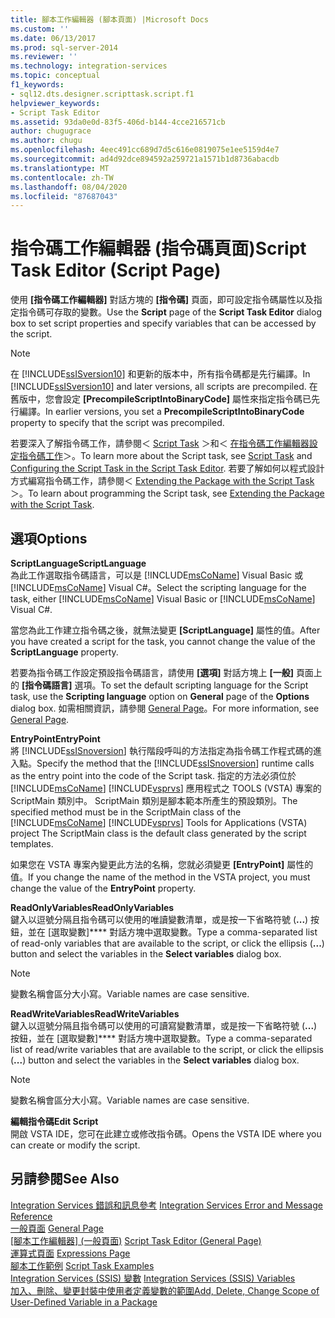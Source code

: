 ```yaml
---
title: 腳本工作編輯器 (腳本頁面) |Microsoft Docs
ms.custom: ''
ms.date: 06/13/2017
ms.prod: sql-server-2014
ms.reviewer: ''
ms.technology: integration-services
ms.topic: conceptual
f1_keywords:
- sql12.dts.designer.scripttask.script.f1
helpviewer_keywords:
- Script Task Editor
ms.assetid: 93da0e0d-83f5-406d-b144-4cce216571cb
author: chugugrace
ms.author: chugu
ms.openlocfilehash: 4eec491cc689d7d5c616e0819075e1ee5159d4e7
ms.sourcegitcommit: ad4d92dce894592a259721a1571b1d8736abacdb
ms.translationtype: MT
ms.contentlocale: zh-TW
ms.lasthandoff: 08/04/2020
ms.locfileid: "87687043"
---
```

# <a name="script-task-editor-script-page"></a><span data-ttu-id="e8ad2-102">指令碼工作編輯器 (指令碼頁面)</span><span class="sxs-lookup"><span data-stu-id="e8ad2-102">Script Task Editor (Script Page)</span></span>
  <span data-ttu-id="e8ad2-103">使用 **[指令碼工作編輯器]** 對話方塊的 **[指令碼]** 頁面，即可設定指令碼屬性以及指定指令碼可存取的變數。</span><span class="sxs-lookup"><span data-stu-id="e8ad2-103">Use the **Script** page of the **Script Task Editor** dialog box to set script properties and specify variables that can be accessed by the script.</span></span>  
  
> [!NOTE]  
>  <span data-ttu-id="e8ad2-104">在 [!INCLUDE[ssISversion10](../includes/ssisversion10-md.md)] 和更新的版本中，所有指令碼都是先行編譯。</span><span class="sxs-lookup"><span data-stu-id="e8ad2-104">In [!INCLUDE[ssISversion10](../includes/ssisversion10-md.md)] and later versions, all scripts are precompiled.</span></span> <span data-ttu-id="e8ad2-105">在舊版中，您會設定 **[PrecompileScriptIntoBinaryCode]** 屬性來指定指令碼已先行編譯。</span><span class="sxs-lookup"><span data-stu-id="e8ad2-105">In earlier versions, you set a **PrecompileScriptIntoBinaryCode** property to specify that the script was precompiled.</span></span>  
  
 <span data-ttu-id="e8ad2-106">若要深入了解指令碼工作，請參閱＜ [Script Task](control-flow/script-task.md) ＞和＜ [在指令碼工作編輯器設定指令碼工作](extending-packages-scripting/task/configuring-the-script-task-in-the-script-task-editor.md)＞。</span><span class="sxs-lookup"><span data-stu-id="e8ad2-106">To learn more about the Script task, see [Script Task](control-flow/script-task.md) and [Configuring the Script Task in the Script Task Editor](extending-packages-scripting/task/configuring-the-script-task-in-the-script-task-editor.md).</span></span> <span data-ttu-id="e8ad2-107">若要了解如何以程式設計方式編寫指令碼工作，請參閱＜ [Extending the Package with the Script Task](extending-packages-scripting/task/extending-the-package-with-the-script-task.md)＞。</span><span class="sxs-lookup"><span data-stu-id="e8ad2-107">To learn about programming the Script task, see [Extending the Package with the Script Task](extending-packages-scripting/task/extending-the-package-with-the-script-task.md).</span></span>  
  
## <a name="options"></a><span data-ttu-id="e8ad2-108">選項</span><span class="sxs-lookup"><span data-stu-id="e8ad2-108">Options</span></span>  
 <span data-ttu-id="e8ad2-109">**ScriptLanguage**</span><span class="sxs-lookup"><span data-stu-id="e8ad2-109">**ScriptLanguage**</span></span>  
 <span data-ttu-id="e8ad2-110">為此工作選取指令碼語言，可以是 [!INCLUDE[msCoName](../includes/msconame-md.md)] Visual Basic 或 [!INCLUDE[msCoName](../includes/msconame-md.md)] Visual C#。</span><span class="sxs-lookup"><span data-stu-id="e8ad2-110">Select the scripting language for the task, either [!INCLUDE[msCoName](../includes/msconame-md.md)] Visual Basic or [!INCLUDE[msCoName](../includes/msconame-md.md)] Visual C#.</span></span>  
  
 <span data-ttu-id="e8ad2-111">當您為此工作建立指令碼之後，就無法變更 **[ScriptLanguage]** 屬性的值。</span><span class="sxs-lookup"><span data-stu-id="e8ad2-111">After you have created a script for the task, you cannot change the value of the **ScriptLanguage** property.</span></span>  
  
 <span data-ttu-id="e8ad2-112">若要為指令碼工作設定預設指令碼語言，請使用 **[選項]** 對話方塊上 **[一般]** 頁面上的 **[指令碼語言]** 選項。</span><span class="sxs-lookup"><span data-stu-id="e8ad2-112">To set the default scripting language for the Script task, use the **Scripting language** option on **General** page of the **Options** dialog box.</span></span> <span data-ttu-id="e8ad2-113">如需相關資訊，請參閱 [General Page](general-page-of-integration-services-designers-options.md)。</span><span class="sxs-lookup"><span data-stu-id="e8ad2-113">For more information, see [General Page](general-page-of-integration-services-designers-options.md).</span></span>  
  
 <span data-ttu-id="e8ad2-114">**EntryPoint**</span><span class="sxs-lookup"><span data-stu-id="e8ad2-114">**EntryPoint**</span></span>  
 <span data-ttu-id="e8ad2-115">將 [!INCLUDE[ssISnoversion](../includes/ssisnoversion-md.md)] 執行階段呼叫的方法指定為指令碼工作程式碼的進入點。</span><span class="sxs-lookup"><span data-stu-id="e8ad2-115">Specify the method that the [!INCLUDE[ssISnoversion](../includes/ssisnoversion-md.md)] runtime calls as the entry point into the code of the Script task.</span></span> <span data-ttu-id="e8ad2-116">指定的方法必須位於 [!INCLUDE[msCoName](../includes/msconame-md.md)] [!INCLUDE[vsprvs](../includes/vsprvs-md.md)] 應用程式之 TOOLS (VSTA) 專案的 ScriptMain 類別中。 ScriptMain 類別是腳本範本所產生的預設類別。</span><span class="sxs-lookup"><span data-stu-id="e8ad2-116">The specified method must be in the ScriptMain class of the [!INCLUDE[msCoName](../includes/msconame-md.md)] [!INCLUDE[vsprvs](../includes/vsprvs-md.md)] Tools for Applications (VSTA) project The ScriptMain class is the default class generated by the script templates.</span></span>  
  
 <span data-ttu-id="e8ad2-117">如果您在 VSTA 專案內變更此方法的名稱，您就必須變更 **[EntryPoint]** 屬性的值。</span><span class="sxs-lookup"><span data-stu-id="e8ad2-117">If you change the name of the method in the VSTA project, you must change the value of the **EntryPoint** property.</span></span>  
  
 <span data-ttu-id="e8ad2-118">**ReadOnlyVariables**</span><span class="sxs-lookup"><span data-stu-id="e8ad2-118">**ReadOnlyVariables**</span></span>  
 <span data-ttu-id="e8ad2-119">鍵入以逗號分隔且指令碼可以使用的唯讀變數清單，或是按一下省略符號 (**...**) 按鈕，並在 [選取變數]\*\*\*\* 對話方塊中選取變數。</span><span class="sxs-lookup"><span data-stu-id="e8ad2-119">Type a comma-separated list of read-only variables that are available to the script, or click the ellipsis (**...**) button and select the variables in the **Select variables** dialog box.</span></span>  
  
> [!NOTE]  
>  <span data-ttu-id="e8ad2-120">變數名稱會區分大小寫。</span><span class="sxs-lookup"><span data-stu-id="e8ad2-120">Variable names are case sensitive.</span></span>  
  
 <span data-ttu-id="e8ad2-121">**ReadWriteVariables**</span><span class="sxs-lookup"><span data-stu-id="e8ad2-121">**ReadWriteVariables**</span></span>  
 <span data-ttu-id="e8ad2-122">鍵入以逗號分隔且指令碼可以使用的可讀寫變數清單，或是按一下省略符號 (**...**) 按鈕，並在 [選取變數]\*\*\*\* 對話方塊中選取變數。</span><span class="sxs-lookup"><span data-stu-id="e8ad2-122">Type a comma-separated list of read/write variables that are available to the script, or click the ellipsis (**...**) button and select the variables in the **Select variables** dialog box.</span></span>  
  
> [!NOTE]  
>  <span data-ttu-id="e8ad2-123">變數名稱會區分大小寫。</span><span class="sxs-lookup"><span data-stu-id="e8ad2-123">Variable names are case sensitive.</span></span>  
  
 <span data-ttu-id="e8ad2-124">**編輯指令碼**</span><span class="sxs-lookup"><span data-stu-id="e8ad2-124">**Edit Script**</span></span>  
 <span data-ttu-id="e8ad2-125">開啟 VSTA IDE，您可在此建立或修改指令碼。</span><span class="sxs-lookup"><span data-stu-id="e8ad2-125">Opens the VSTA IDE where you can create or modify the script.</span></span>  
  
## <a name="see-also"></a><span data-ttu-id="e8ad2-126">另請參閱</span><span class="sxs-lookup"><span data-stu-id="e8ad2-126">See Also</span></span>  
 <span data-ttu-id="e8ad2-127">[Integration Services 錯誤和訊息參考](../../2014/integration-services/integration-services-error-and-message-reference.md) </span><span class="sxs-lookup"><span data-stu-id="e8ad2-127">[Integration Services Error and Message Reference](../../2014/integration-services/integration-services-error-and-message-reference.md) </span></span>  
 <span data-ttu-id="e8ad2-128">[一般頁面](general-page-of-integration-services-designers-options.md) </span><span class="sxs-lookup"><span data-stu-id="e8ad2-128">[General Page](general-page-of-integration-services-designers-options.md) </span></span>  
 <span data-ttu-id="e8ad2-129">[[腳本工作編輯器] &#40;一般頁面&#41;](../../2014/integration-services/script-task-editor-general-page.md) </span><span class="sxs-lookup"><span data-stu-id="e8ad2-129">[Script Task Editor &#40;General Page&#41;](../../2014/integration-services/script-task-editor-general-page.md) </span></span>  
 <span data-ttu-id="e8ad2-130">[運算式頁面](expressions/expressions-page.md) </span><span class="sxs-lookup"><span data-stu-id="e8ad2-130">[Expressions Page](expressions/expressions-page.md) </span></span>  
 <span data-ttu-id="e8ad2-131">[腳本工作範例](extending-packages-scripting-task-examples/script-task-examples.md) </span><span class="sxs-lookup"><span data-stu-id="e8ad2-131">[Script Task Examples](extending-packages-scripting-task-examples/script-task-examples.md) </span></span>  
 <span data-ttu-id="e8ad2-132">[Integration Services &#40;SSIS&#41; 變數](integration-services-ssis-variables.md) </span><span class="sxs-lookup"><span data-stu-id="e8ad2-132">[Integration Services &#40;SSIS&#41; Variables](integration-services-ssis-variables.md) </span></span>  
 [<span data-ttu-id="e8ad2-133">加入、刪除、變更封裝中使用者定義變數的範圍</span><span class="sxs-lookup"><span data-stu-id="e8ad2-133">Add, Delete, Change Scope of User-Defined Variable in a Package</span></span>](../../2014/integration-services/add-delete-change-scope-of-user-defined-variable-in-a-package.md)  
  
  
